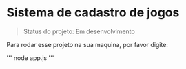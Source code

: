 <h1>Sistema de cadastro de jogos</h1>

> Status do projeto:  Em desenvolvimento

Para  rodar esse projeto na sua maquina, por favor digite:

'''
node app.js
'''
